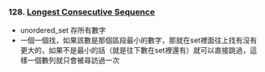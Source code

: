 ### 128. [Longest Consecutive Sequence](https://leetcode.com/problems/longest-consecutive-sequence/)
- unordered_set 存所有數字
- 一個一個找，如果該數是那個區段最小的數字，那就在set裡面往上找有沒有更大的，如果不是最小的話（就是往下數在set裡還有）就可以直接跳過，這樣一個數列就只會被尋訪過一次
